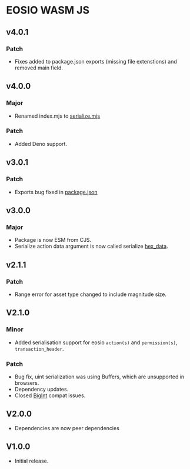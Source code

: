 # EOSIO WASM JS

## v4.0.1

### Patch

- Fixes added to package.json exports (missing file extenstions) and removed main field.

## v4.0.0

### Major

- Renamed index.mjs to [serialize.mjs](./serialize.mjs)

### Patch

- Added Deno support.

## v3.0.1

### Patch

- Exports bug fixed in [package.json](/package.json)

## v3.0.0

### Major

- Package is now ESM from CJS.
- Serialize action data argument is now called serialize [hex_data](/actions.mjs).

## v2.1.1

### Patch

- Range error for asset type changed to include magnitude size.

## V2.1.0

### Minor

- Added serialisation support for eosio `action(s)` and `permission(s)`, `transaction_header`.

### Patch

- Bug fix, uint serialization was using Buffers, which are unsupported in browsers.
- Dependency updates.
- Closed [BigInt](https://github.com/amilajack/eslint-plugin-compat/issues/457) compat issues.

## V2.0.0

- Dependencies are now peer dependencies

## V1.0.0

- Initial release.
